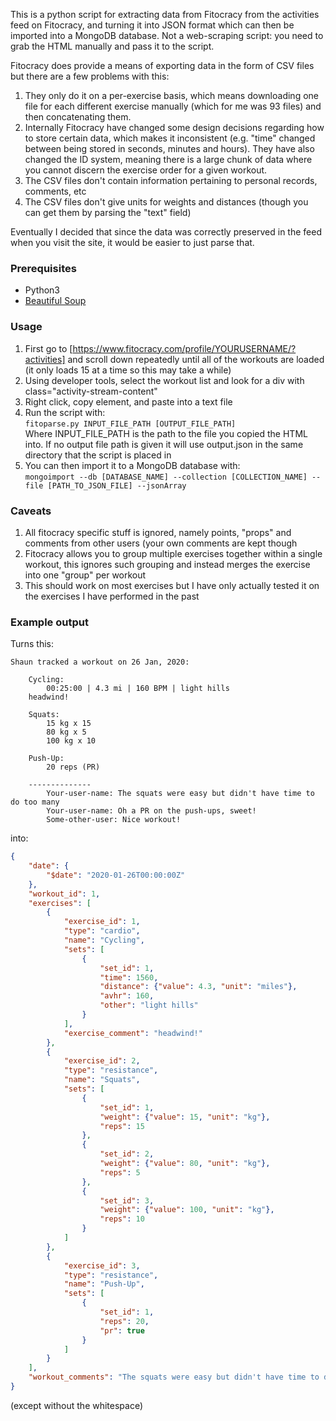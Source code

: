 This is a python script for extracting data from Fitocracy from the activities feed on Fitocracy, and turning it into JSON format which can then be imported into a MongoDB database. Not a web-scraping script: you need to grab the HTML manually and pass it to the script. 

Fitocracy does provide a means of exporting data in the form of CSV files but there are a few problems with this:
1. They only do it on a per-exercise basis, which means downloading one file for each different exercise manually (which for me was 93 files) and then concatenating them.
2. Internally Fitocracy have changed some design decisions regarding how to store certain data, which makes it inconsistent (e.g. "time" changed between being stored in seconds, minutes and hours). They have also changed the ID system, meaning there is a large chunk of data where you cannot discern the exercise order for a given workout.
3. The CSV files don't contain information pertaining to personal records, comments, etc
4. The CSV files don't give units for weights and distances (though you can get them by parsing the "text" field)

Eventually I decided that since the data was correctly preserved in the feed when you visit the site, it would be easier to just parse that.


### Prerequisites
* Python3
* [Beautiful Soup](https://www.crummy.com/software/BeautifulSoup/)


### Usage
1. First go to [https://www.fitocracy.com/profile/YOURUSERNAME/?activities] and scroll down repeatedly until all of the workouts are loaded (it only loads 15 at a time so this may take a while)
2. Using developer tools, select the workout list and look for a div with class="activity-stream-content"
3. Right click, copy element, and paste into a text file
4. Run the script with:  
`fitoparse.py INPUT_FILE_PATH [OUTPUT_FILE_PATH]`  
Where INPUT_FILE_PATH is the path to the file you copied the HTML into. If no output file path is given it will use output.json in the same directory that the script is placed in
5. You can then import it to a MongoDB database with:  
`mongoimport --db [DATABASE_NAME] --collection [COLLECTION_NAME] --file [PATH_TO_JSON_FILE] --jsonArray`


### Caveats
1. All fitocracy specific stuff is ignored, namely points, "props" and comments from other users (your own comments are kept though
2. Fitocracy allows you to group multiple exercises together within a single workout, this ignores such grouping and instead merges the exercise into one "group" per workout
3. This should work on most exercises but I have only actually tested it on the exercises I have performed in the past


### Example output
Turns this:
```
Shaun tracked a workout on 26 Jan, 2020:
    
    Cycling:
        00:25:00 | 4.3 mi | 160 BPM | light hills
    headwind!

    Squats:
        15 kg x 15
        80 kg x 5
        100 kg x 10

    Push-Up:
        20 reps (PR)
        
    --------------
        Your-user-name: The squats were easy but didn't have time to do too many
        Your-user-name: Oh a PR on the push-ups, sweet!
        Some-other-user: Nice workout!
```
into:
```json
{
    "date": {
        "$date": "2020-01-26T00:00:00Z"
    },
    "workout_id": 1,
    "exercises": [
        {
            "exercise_id": 1,
            "type": "cardio",
            "name": "Cycling",
            "sets": [
                {
                    "set_id": 1,
                    "time": 1560,
                    "distance": {"value": 4.3, "unit": "miles"},
                    "avhr": 160,
                    "other": "light hills"
                }
            ],
            "exercise_comment": "headwind!"
        },
        {
            "exercise_id": 2,
            "type": "resistance",
            "name": "Squats",
            "sets": [
                {
                    "set_id": 1,
                    "weight": {"value": 15, "unit": "kg"},
                    "reps": 15
                },
                {
                    "set_id": 2,
                    "weight": {"value": 80, "unit": "kg"},
                    "reps": 5
                },
                {
                    "set_id": 3,
                    "weight": {"value": 100, "unit": "kg"},
                    "reps": 10
                }
            ]
        },
        {
            "exercise_id": 3,
            "type": "resistance",
            "name": "Push-Up",
            "sets": [
                {
                    "set_id": 1,
                    "reps": 20,
                    "pr": true
                }
            ]
        }
    ],
    "workout_comments": "The squats were easy but didn't have time to do too many \n\n Oh a PR on the push-ups, sweet!"
}
```
(except without the whitespace)

